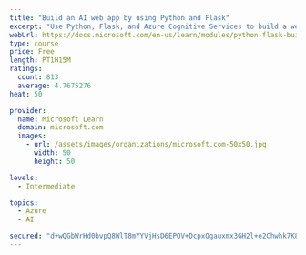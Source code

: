 ```yaml
---
title: "Build an AI web app by using Python and Flask"
excerpt: "Use Python, Flask, and Azure Cognitive Services to build a web app that incorporates AI"
webUrl: https://docs.microsoft.com/en-us/learn/modules/python-flask-build-ai-web-app/
type: course
price: Free
length: PT1H15M
ratings:
  count: 813
  average: 4.7675276
heat: 50

provider:
  name: Microsoft Learn
  domain: microsoft.com
  images:
    - url: /assets/images/organizations/microsoft.com-50x50.jpg
      width: 50
      height: 50

levels:
  - Intermediate

topics:
  - Azure
  - AI

secured: "d+wQGbWrHd0bvpQ8WlT8mYYVjHsD6EPOV+DcpxOgauxmx3GH2l+e2Chwhk7K8jnc4oZKnSFAXgPcEDcAW3CtvUPucRK0JBegRotw9veypNysT42rPXOf7MK27OG23n/umo2IN0lQu18I0hjNptZtUuRaAcvd8eUuxYgcLBY146tn4FX+UGHaT4JJe+JsNIhvZ0MKC5ga/t8E2N0mAXRT4P2ruTVWIk4fn9uaeIh3eRiUDhyD5Od4kVBtU94vDJIsslp7aDM4bTl9mT0Oi6Fr9xqTQJNto9JtlKmELaBncBbQsk7b0VnWOcMqeGaYAYqhvjxeAV0oqVPyOHGc3DiPmmsKBIL2ak1N/9DKr7u+TWsbQ3L3aECAaiO+en/zM2sr9nnKFTEqtJVR/FNkwklWpNeYx7wxMLYxFu+G64q3IKA=;rjRD7ZY+MG2njepse9lSBw=="
---
```


